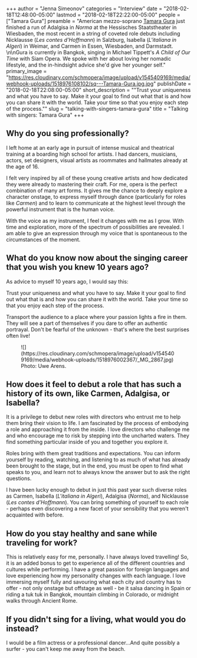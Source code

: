 +++
author = "Jenna Simeonov"
categories = "Interview"
date = "2018-02-18T12:48:00-05:00"
lastmod = "2018-02-18T22:22:00-05:00"
people = ["Tamara Gura"]
preamble = "American mezzo-soprano [Tamara Gura](/scene/people/tamara-gura/) just finished a run of Adalgisa in *Norma* at the Hessisches Staatstheater in Wiesbaden, the most recent in a string of coveted role debuts including Nicklausse (*Les contes d'Hoffmann*) in Salzburg, Isabella (*L'italiana in Algeri*) in Weimar, and Carmen in Essen, Wiesbaden, and Darmstadt. \n\nGura is currently in Bangkok, singing in Michael Tippett's *A Child of Our Time* with Siam Opera. We spoke with her about loving her nomadic lifestyle, and the in-hindsight advice she'd give her younger self."
primary_image = "https://res.cloudinary.com/schmopera/image/upload/v1545409169/media/webhook-uploads/1518976108102/sq---Tamara-Gura.jpg.jpg"
publishDate = "2018-02-18T22:08:00-05:00"
short_description = "&quot;Trust your uniqueness and what you have to say. Make it your goal to find out what that is and how you can share it with the world. Take your time so that you enjoy each step of the process.&quot;"
slug = "talking-with-singers-tamara-gura"
title = "Talking with singers: Tamara Gura"
+++

## Why do you sing professionally?

I left home at an early age in pursuit of intense musical and theatrical training at a boarding high school for artists. I had dancers, musicians, actors, set designers, visual artists as roommates and hallmates already at the age of 16.

I felt very inspired by all of these young creative artists and how dedicated they were already to mastering their craft. For me, opera is the perfect combination of many art forms. It gives me the chance to deeply explore a character onstage, to express myself through dance (particularly for roles like *Carmen*) and to learn to communicate at the highest level through the powerful instrument that is the human voice. 

With the voice as my instrument, I feel it changes with me as I grow. With time and exploration, more of the spectrum of possibilities are revealed. I am able to give an expression through my voice that is spontaneous to the circumstances of the moment.

## What do you know now about the singing career that you wish you knew 10 years ago?

As advice to myself 10 years ago, I would say this: 

Trust your uniqueness and what you have to say. Make it your goal to find out what that is and how you can share it with the world. Take your time so that you enjoy each step of the process.

Transport the audience to a place where your passion lights a fire in them. They will see a part of themselves if you dare to offer an authentic portrayal. Don't be fearful of the unknown - that's where the best surprises often live!

<figure data-type="image">
![](https://res.cloudinary.com/schmopera/image/upload/v1545409169/media/webhook-uploads/1518976002367/_MG_2867.jpg)
<figcaption>Photo: Uwe Arens.</figcaption>
</figure>

## How does it feel to debut a role that has such a history of its own, like Carmen, Adalgisa, or Isabella?

It is a privilege to debut new roles with directors who entrust me to help them bring their vision to life. I am fascinated by the process of embodying a role and approaching it from the inside. I love directors who  challenge me and who encourage me to risk by stepping into the uncharted waters. They find something particular inside of you and together you explore it. 

Roles bring with them great traditions and expectations. You can inform yourself by reading, watching, and listening to as much of what has already been brought to the stage, but in the end, you must be open to find what speaks to you, and learn not to always know the answer but to ask the right questions.

I have been lucky enough to debut in just this past year such diverse roles as Carmen, Isabella (*L'italiana in Algeri*), Adalgisa (*Norma*), and Nicklausse (*Les contes d'Hoffmann*). You can bring something of yourself to each role - perhaps even discovering a new facet of your sensibility that you weren't acquainted with before. 

## How do you stay healthy and sane while traveling for work?

This is relatively easy for me, personally. I have always loved travelling! So, it is an added bonus to get to experience all of the different countries and cultures while performing. I have a great passion for foreign languages and love experiencing how my personality changes with each language. I love immersing myself fully and savouring what each city and country has to offer - not only onstage but offstage as well - be it salsa dancing in Spain or riding a tuk tuk in Bangkok, mountain climbing in Colorado, or midnight walks through Ancient Rome. 

## If you didn't sing for a living, what would you do instead?

I would be a film actress or a professional dancer...And quite possibly a surfer - you can't keep me away from the beach.
